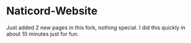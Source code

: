 # Naticord-Website

Just added 2 new pages in this fork, nothing special. I did this quickly in about 10 minutes just for fun.
